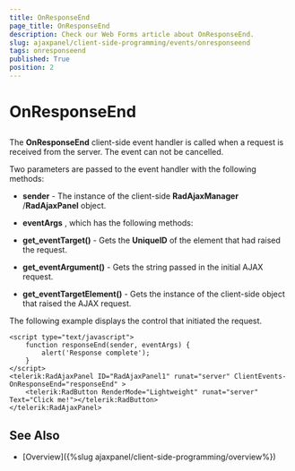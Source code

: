 ```yaml
---
title: OnResponseEnd
page_title: OnResponseEnd
description: Check our Web Forms article about OnResponseEnd.
slug: ajaxpanel/client-side-programming/events/onresponseend
tags: onresponseend
published: True
position: 2
---
```


# OnResponseEnd



## 

The **OnResponseEnd** client-side event handler is called when a request is received from the server. The event can not be cancelled.

Two parameters are passed to the event handler with the following methods:

* **sender** - The instance of the client-side **RadAjaxManager** /**RadAjaxPanel** object.

* **eventArgs** , which has the following methods:

* **get_eventTarget()** - Gets the **UniqueID** of the element that had raised the request.

* **get_eventArgument()** - Gets the string passed in the initial AJAX request.

* **get_eventTargetElement()** - Gets the instance of the client-side object that raised the AJAX request.

The following example displays the control that initiated the request.

````ASP.NET
<script type="text/javascript">
	function responseEnd(sender, eventArgs) {
	    alert('Response complete');
	}
</script>
<telerik:RadAjaxPanel ID="RadAjaxPanel1" runat="server" ClientEvents-OnResponseEnd="responseEnd" >
	<telerik:RadButton RenderMode="Lightweight" runat="server" Text="Click me!"></telerik:RadButton>
</telerik:RadAjaxPanel>
````



## See Also

 * [Overview]({%slug ajaxpanel/client-side-programming/overview%})
